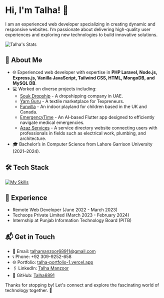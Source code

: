 # Hi, I'm Talha! 👋

I am an experienced web developer specializing in creating dynamic and responsive websites. I’m passionate about delivering high-quality user experiences and exploring new technologies to build innovative solutions.

![Talha's Stats](https://github-readme-stats.vercel.app/api?username=Talha6891&theme=vue-dark&show_icons=true&hide_border=true&count_private=true)

## 🚀 About Me

- 🌐 Experienced web developer with expertise in **PHP Laravel, Node.js, Express.js, Vanilla JavaScript, Tailwind CSS, HTML, MongoDB, and MySQL DB**.
- 💻 Worked on diverse projects including:
  - [Souk Dropship](https://soukdropshiplink) - A dropshipping company in UAE.
  - [Yarn Guru](https://yarnguruapp) - A textile marketplace for Texpreneurs.
  - [Funvilla](https://funvillalink) - An indoor playland for children based in the UK and Canada.
  - [EmergencyTime](https://emergencytimelink) - An AI-based Flutter app designed to efficiently navigate medical emergencies.
  - [Azaz Services](https://azazserviceslink) - A service directory website connecting users with professionals in fields such as electrical work, plumbing, and architecture.
- 🎓 Bachelor’s in Computer Science from Lahore Garrison University (2021–2024).

## 🛠 Tech Stack

[![My Skills](https://skillicons.dev/icons?i=html,css,js,laravel,nodejs,express,mongodb,mysql)](https://skillicons.dev)

## 💼 Experience

- Remote Web Developer (June 2022 - March 2023)
- Techsops Private Limited (March 2023 - February 2024)
- Internship at Punjab Information Technology Board (PITB)

## 📬 Get in Touch

- 📧 Email: [talhamanzoor68911@gmail.com](mailto:talhamanzoor68911@gmail.com)
- 📞 Phone: +92 309-9252-658
- 🌐 Portfolio: [talha-portfolio-1.vercel.app](https://talha-portfolio-1.vercel.app)
- 🖇 LinkedIn: [Talha Manzoor](https://www.linkedin.com/in/talha-manzoor-112a57269)
- 🔗 GitHub: [Talha6891](https://github.com/Talha6891)

Thanks for stopping by! Let's connect and explore the fascinating world of technology together. 🚀
